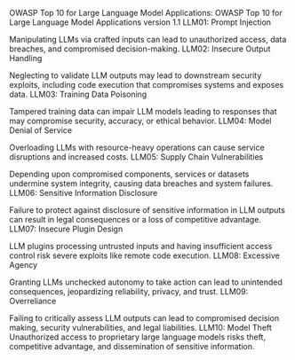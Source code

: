 OWASP Top 10 for Large Language Model Applications:
OWASP Top 10 for Large Language Model Applications version 1.1
LLM01: Prompt Injection

Manipulating LLMs via crafted inputs can lead to unauthorized access, data breaches, and compromised decision-making.
LLM02: Insecure Output Handling

Neglecting to validate LLM outputs may lead to downstream security exploits, including code execution that compromises systems and exposes data.
LLM03: Training Data Poisoning

Tampered training data can impair LLM models leading to responses that may compromise security, accuracy, or ethical behavior.
LLM04: Model Denial of Service

Overloading LLMs with resource-heavy operations can cause service disruptions and increased costs.
LLM05: Supply Chain Vulnerabilities

Depending upon compromised components, services or datasets undermine system integrity, causing data breaches and system failures.
LLM06: Sensitive Information Disclosure

Failure to protect against disclosure of sensitive information in LLM outputs can result in legal consequences or a loss of competitive advantage.
LLM07: Insecure Plugin Design

LLM plugins processing untrusted inputs and having insufficient access control risk severe exploits like remote code execution.
LLM08: Excessive Agency

Granting LLMs unchecked autonomy to take action can lead to unintended consequences, jeopardizing reliability, privacy, and trust.
LLM09: Overreliance

Failing to critically assess LLM outputs can lead to compromised decision making, security vulnerabilities, and legal liabilities.
LLM10: Model Theft
Unauthorized access to proprietary large language models risks theft, competitive advantage, and dissemination of sensitive information.
